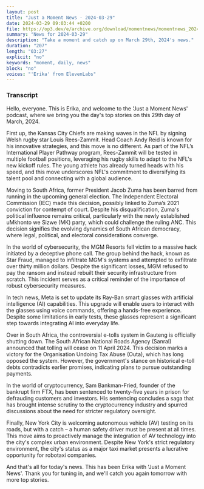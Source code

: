 ```yaml
---
layout: post
title: "Just a Moment News - 2024-03-29"
date: 2024-03-29 09:03:44 +0200
file: https://op3.dev/e/archive.org/download/momentnews/momentnews_2024-03-29.mp3
summary: "News for 2024-03-29"
description: "Take a moment and catch up on March 29th, 2024's news."
duration: "207"
length: "03:27"
explicit: "no"
keywords: "moment, daily, news"
block: "no"
voices: "'Erika' from ElevenLabs"
---
```


### Transcript

Hello, everyone. This is Erika, and welcome to the 'Just a Moment News' podcast, where we bring you the day's top stories on this 29th day of March, 2024.

First up, the Kansas City Chiefs are making waves in the NFL by signing Welsh rugby star Louis Rees-Zammit. Head Coach Andy Reid is known for his innovative strategies, and this move is no different. As part of the NFL’s International Player Pathway program, Rees-Zammit will be tested in multiple football positions, leveraging his rugby skills to adapt to the NFL's new kickoff rules. The young athlete has already turned heads with his speed, and this move underscores NFL's commitment to diversifying its talent pool and connecting with a global audience.

Moving to South Africa, former President Jacob Zuma has been barred from running in the upcoming general election. The Independent Electoral Commission (IEC) made this decision, possibly linked to Zuma’s 2021 conviction for contempt of court. Despite his disqualification, Zuma's political influence remains critical, particularly with the newly established uMkhonto we Sizwe (MK) party, which could challenge the ruling ANC. This decision signifies the evolving dynamics of South African democracy, where legal, political, and electoral considerations converge.

In the world of cybersecurity, the MGM Resorts fell victim to a massive hack initiated by a deceptive phone call. The group behind the hack, known as Star Fraud, managed to infiltrate MGM's systems and attempted to exfiltrate over thirty million dollars. Despite the significant losses, MGM refused to pay the ransom and instead rebuilt their security infrastructure from scratch. This incident serves as a critical reminder of the importance of robust cybersecurity measures.

In tech news, Meta is set to update its Ray-Ban smart glasses with artificial intelligence (AI) capabilities. This upgrade will enable users to interact with the glasses using voice commands, offering a hands-free experience. Despite some limitations in early tests, these glasses represent a significant step towards integrating AI into everyday life.

Over in South Africa, the controversial e-tolls system in Gauteng is officially shutting down. The South African National Roads Agency (Sanral) announced that tolling will cease on 11 April 2024. This decision marks a victory for the Organisation Undoing Tax Abuse (Outa), which has long opposed the system. However, the government's stance on historical e-toll debts contradicts earlier promises, indicating plans to pursue outstanding payments.

In the world of cryptocurrency, Sam Bankman-Fried, founder of the bankrupt firm FTX, has been sentenced to twenty-five years in prison for defrauding customers and investors. His sentencing concludes a saga that has brought intense scrutiny to the cryptocurrency industry and spurred discussions about the need for stricter regulatory oversight.

Finally, New York City is welcoming autonomous vehicle (AV) testing on its roads, but with a catch – a human safety driver must be present at all times. This move aims to proactively manage the integration of AV technology into the city's complex urban environment. Despite New York's strict regulatory environment, the city's status as a major taxi market presents a lucrative opportunity for robotaxi companies.

And that's all for today's news. This has been Erika with 'Just a Moment News'. Thank you for tuning in, and we'll catch you again tomorrow with more top stories.

